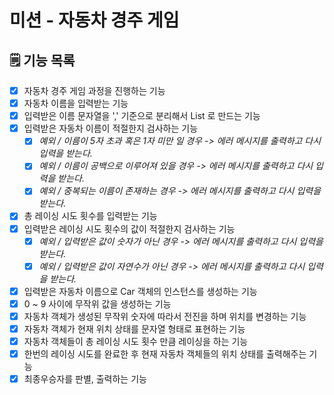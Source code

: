 # 미션 - 자동차 경주 게임

## 🗒 기능 목록

- [x] 자동차 경주 게임 과정을 진행하는 기능
- [x] 자동차 이름을 입력받는 기능
- [x] 입력받은 이름 문자열을 ',' 기준으로 분리해서 List 로 만드는 기능
- [x] 입력받은 자동차 이름이 적절한지 검사하는 기능
    - [x] _예외 / 이름이 5자 초과 혹은 1자 미만 일 경우 -> 에러 메시지를 출력하고 다시 입력을 받는다._
    - [x] _예외 / 이름이 공백으로 이루어져 있을 경우 -> 에러 메시지를 출력하고 다시 입력을 받는다._
    - [x] _예외 / 중복되는 이름이 존재하는 경우 -> 에러 메시지를 출력하고 다시 입력을 받는다._
- [x] 총 레이싱 시도 횟수를 입력받는 기능
- [x] 입력받은 레이싱 시도 횟수의 값이 적절한지 검사하는 기능
    - [x] _예외 / 입력받은 값이 숫자가 아닌 경우 -> 에러 메시지를 출력하고 다시 입력을 받는다._
    - [x] _예외 / 입력받은 값이 자연수가 아닌 경우 -> 에러 메시지를 출력하고 다시 입력을 받는다._
- [x] 입력받은 자동차 이름으로 Car 객체의 인스턴스를 생성하는 기능
- [x] 0 ~ 9 사이에 무작위 값을 생성하는 기능
- [x] 자동차 객체가 생성된 무작위 숫자에 따라서 전진을 하며 위치를 변경하는 기능
- [x] 자동차 객체가 현재 위치 상태를 문자열 형태로 표현하는 기능
- [x] 자동차 객체들이 총 레이싱 시도 횟수 만큼 레이싱을 하는 기능
- [x] 한번의 레이싱 시도를 완료한 후 현재 자동차 객체들의 위치 상태를 출력해주는 기능
- [x] 최종우승자를 판별, 출력하는 기능
